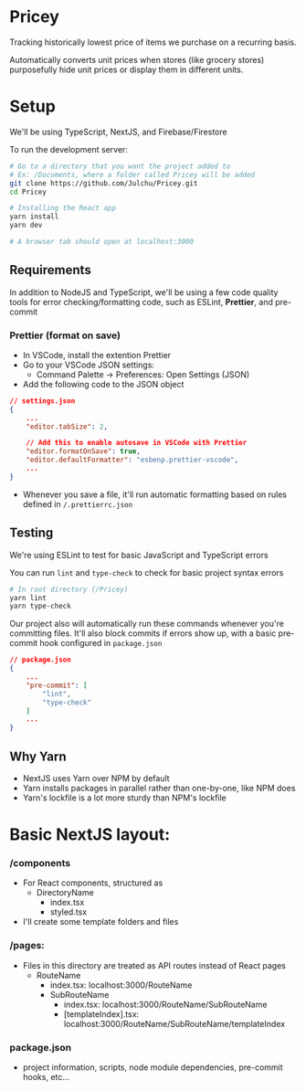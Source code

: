 # Pricey

Tracking historically lowest price of items we purchase on a recurring basis.

Automatically converts unit prices when stores (like grocery stores) purposefully hide unit prices or display them in different units.

# Setup

We'll be using TypeScript, NextJS, and Firebase/Firestore

To run the development server:

```zsh
# Go to a directory that you want the project added to
# Ex: /Documents, where a folder called Pricey will be added
git clone https://github.com/Julchu/Pricey.git
cd Pricey

# Installing the React app
yarn install
yarn dev

# A browser tab should open at localhost:3000
```

## Requirements

In addition to NodeJS and TypeScript, we'll be using a few code quality tools for error checking/formatting code, such as ESLint, **Prettier**, and pre-commit

### Prettier (format on save)

- In VSCode, install the extention Prettier
- Go to your VSCode JSON settings:
  - Command Palette -> Preferences: Open Settings (JSON)
- Add the following code to the JSON object

```json
// settings.json
{
	...
	"editor.tabSize": 2,

	// Add this to enable autosave in VSCode with Prettier
	"editor.formatOnSave": true,
	"editor.defaultFormatter": "esbenp.prettier-vscode",
	...
}
```

- Whenever you save a file, it'll run automatic formatting based on rules defined in `/.prettierrc.json`

## Testing

We're using ESLint to test for basic JavaScript and TypeScript errors

You can run `lint` and `type-check` to check for basic project syntax errors

```zsh
# In root directory (/Pricey)
yarn lint
yarn type-check
```

Our project also will automatically run these commands whenever you're committing files. It'll also block commits if errors show up, with a basic pre-commit hook configured in `package.json`

```json
// package.json
{
	...
	"pre-commit": [
		"lint",
		"type-check"
	]
	...
}
```

## Why Yarn

- NextJS uses Yarn over NPM by default
- Yarn installs packages in parallel rather than one-by-one, like NPM does
- Yarn's lockfile is a lot more sturdy than NPM's lockfile

# Basic NextJS layout:

### /components

- For React components, structured as
  - DirectoryName
    - index.tsx
    - styled.tsx
- I'll create some template folders and files

### /pages:

- Files in this directory are treated as API routes instead of React pages
  - RouteName
    - index.tsx: localhost:3000/RouteName
    - SubRouteName
      - index.tsx: localhost:3000/RouteName/SubRouteName
      - [templateIndex].tsx: localhost:3000/RouteName/SubRouteName/templateIndex

### package.json

- project information, scripts, node module dependencies, pre-commit hooks, etc...
